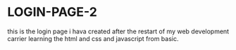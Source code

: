 # LOGIN-PAGE-2
 this is the login page i hava  created   after the restart of my  web development carrier  learning the  html and css  and javascript from basic.
 
 
